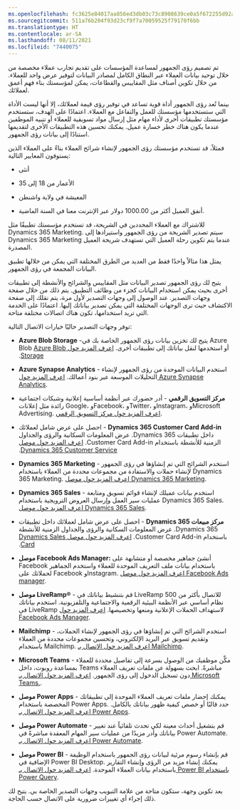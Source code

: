 ```yaml
---
ms.openlocfilehash: fc3625e84017aa856ed3db03c73c8908639ce0a5f672255d92a505ea6f6c2d41
ms.sourcegitcommit: 511a76b204f93d23cf9f7a70059525f79170f6bb
ms.translationtype: HT
ms.contentlocale: ar-SA
ms.lasthandoff: 08/11/2021
ms.locfileid: "7440075"
---
```

تم تصميم رؤى الجمهور لمساعدة المؤسسات على تقديم تجارب عملاء مخصصة من خلال توحيد بيانات العملاء عبر النطاق الكامل لمصادر البيانات لتوفير عرض واحد للعملاء. من خلال تكوين أصناف مثل المقاييس والقطاعات، يمكن لمؤسستك بناء فهم أعمق لعملائك.

بينما تُعد رؤى الجمهور أداة قوية تساعد في توفير رؤى قيمة لعملائك، إلا أنها ليست الأداة التي ستستخدمها مؤسستك للعمل والتفاعل مع العملاء. اعتمادًا على الهدف، ستستخدم مؤسستك تطبيقات أخرى لأداء مهام مثل إرسال مواد تسويقية للعملاء أو تنبيه الموظفين عندما يكون هناك خطر خسارة عميل. يمكنك تحسين هذه التطبيقات الأخرى لتقديمها استنادًا إلى بيانات رؤى الجمهور.

فمثلاً، قد تستخدم مؤسستك رؤى الجمهور لإنشاء شرائح العملاء بناءً على العملاء الذين يستوفون المعايير التالية:

-   أنثى

-   الأعمار من 18 إلى 35

-   المعيشة في ولاية واشنطن

-   أنفق العميل أكثر من 1000.00 دولار عبر الإنترنت معنا في السنة الماضية.

للاشتراك مع العملاء المحددين في الشريحة، قد تستخدم مؤسستك تطبيقًا مثل Dynamics 365 Marketing. سيتم تصدير الشريحة من رؤى الجمهور واستيرادها إلى Dynamics 365 Marketing عندما يتم تكوين رحلة العميل التي تستهدف شريحة العميل المصدرة.

يمثل هذا مثالاً واحدًا فقط من العديد من الطرق المختلفة التي يمكن من خلالها تطبيق البيانات المجمعة في رؤى الجمهور.

يتيح لك رؤى الجمهور تصدير البيانات مثل المقاييس والشرائح والأنشطة إلى تطبيقات أخرى بحيث يمكن استخدام البيانات كجزء من وظائف التطبيق. يتم ذلك من خلال صفحة وجهات التصدير. عند الوصول إلى وجهات التصدير لأول مرة، يتم نقلك إلى صفحة الاكتشاف حيث ترى الوجهات المختلفة التي يمكن تصدير بياناتك إليها. اعتمادًا على الخدمة التي تريد استخدامها، تكون هناك اتصالات مختلفة متاحة.

توفر وجهات التصدير حاليًا خيارات الاتصال التالية:

-   **Azure Blob Storage** -يتيح لك تخزين بيانات رؤى الجمهور الخاصة بك في Azure Blob أو استخدمها لنقل بياناتك إلى تطبيقات أخرى. [‬‏‫اعرف المزيد حول Azure Blob Storage](/dynamics365/customer-insights/audience-insights/export-azure-blob-storage/?azure-portal=true).

-   **Azure Synapse Analytics** - استخدم البيانات الموحدة من رؤى الجمهور لإنشاء التحليلات الموسعة عبر بنود أعمالك. [اعرف المزيد حول Azure Synapse Analytics](/azure/synapse-analytics/sql-data-warehouse/?azure-portal=true).

-   **مركز التسويق الرقمي** - أدر حضورك عبر أنظمة أساسية إعلانية وشبكات اجتماعية رائدة مثل إعلانات Google، وFacebook، وTwitter، وInstagram، وMicrosoft Advertising. [اعرف المزيد حول مركز التسويق الرقمي](https://www.microsoft.com/digital-marketing-center/?azure-portal=true).

-   **‏‫Dynamics 365 Customer Card Add-in** - احصل على عرض شامل لعملائك داخل تطبيقات Dynamics 365. عرض المعلومات السكانية والرؤى والجداول الزمنية للأنشطة باستخدام Customer Card Add-in. [اعرف المزيد حول موصل Dynamics 365 Customer Service](/dynamics365/customer-insights/audience-insights/customer-card-add-in/?azure-portal=true).

-   **Dynamics 365 Marketing** - استخدم الشرائح التي تم إنشاؤها في رؤى الجمهور لإنشاء حملات والاستفادة من مجموعات محددة من العملاء باستخدام Dynamics 365 Marketing. [اعرف المزيد حول موصل Dynamics 365 Marketing](/dynamics365/customer-insights/audience-insights/export-dynamics365-marketing/?azure-portal=true).

-   **Dynamics 365 Sales** - استخدم بيانات عميلك لإنشاء قوائم تسويق ومتابعة عمليات سير العمل وإرسال العروض الترويجية باستخدام Dynamics 365 Sales. [اعرف المزيد حول موصل Dynamics 365 Sales](/dynamics365/customer-insights/audience-insights/export-dynamics365-sales/?azure-portal=true).

-   **‏‫مركز مبيعات Dynamics 365** - احصل على عرض شامل لعملائك داخل تطبيقات Dynamics 365. عرض المعلومات السكانية والرؤى والجداول الزمنية للأنشطة باستخدام Customer Card Add-in. [اعرف المزيد حول موصل Dynamics Sales Card](https://query.prod.cms.rt.microsoft.com/cms/api/am/binary/RE4qLUp/?azure-portal=true).

-   **موصل Facebook Ads Manager:** أنشئ جماهير مخصصة أو متشابهة على Facebook باستخدام بيانات ملف التعريف الموحدة للعملاء واستخدم الجماهير لحملاتك على Facebook وInstagram. [اعرف المزيد حول موصل Facebook Ads manager](/dynamics365/customer-insights/audience-insights/export-facebook/?azure-portal=true).

-   **موصل LiveRamp®** - قم بتنشيط بياناتك في LiveRamp للاتصال بأكثر من 500 نظام أساسي عبر الأنظمة البيئية الرقمية والاجتماعية والتلفزيونية. استخدم بياناتك في LiveRamp لاستهداف الحملات الإعلانية ومنعها وتخصيصها. [اعرف المزيد حول Facebook Ads Manager](/dynamics365/customer-insights/audience-insights/export-liveramp/?azure-portal=true).

-   **Mailchimp** - استخدم الشرائح التي تم إنشاؤها في رؤى الجمهور لإنشاء الحملات، وتقديم تسويق عبر البريد الإلكتروني، وتحسين مجموعات محددة من العملاء باستخدام Mailchimp. [اعرف المزيد حول الاتصال بـ Mailchimp](/dynamics365/customer-insights/audience-insights/export-mailchimp/?azure-portal=true).

-   **Microsoft Teams** - مكِّن موظفيك من الوصول بسرعة إلى تفاصيل محددة للعملاء بمساعدة روبوت، داخل Teams مباشرةً. ابحث بسهولة عن ملفات تعريف العملاء دون تسجيل الدخول إلى رؤى الجمهور. [اعرف المزيد حول الاتصال بـ Microsoft Teams.](/dynamics365/customer-insights/audience-insights/export-teams-bot/?azure-portal=true).

-   **موصل Power Apps** - يمكنك إحضار ملفات تعريف العملاء الموحدة إلى تطبيقاتك المخصصة باستخدام Power Apps. حدد قالبًا أو خصص كيفية ظهور بياناتك بالكامل. [اعرف المزيد حول الاتصال بـ Power Apps](/dynamics365/customer-insights/audience-insights/export-power-apps/?azure-portal=true).

-   **موصل Power Automate** - قم بتشغيل أحداث معينة لكي تحدث تلقائياً عند تغيير بياناتك وأدر مزيدًا من عمليات سير المهام المعقدة مباشرةً في Power Automate. [اعرف المزيد حول الاتصال بـ Power Automate](/dynamics365/customer-insights/audience-insights/export-power-automate/?azure-portal=true).

-   **موصل Power BI** - قم بإنشاء رسوم مرئية لبيانات رؤى الجمهور باستخدام الوظيفة الإضافية في Power BI Desktop. يمكنك إنشاء مزيد من الرؤى وإنشاء التقارير باستخدام بيانات العملاء الموحدة. [اعرف المزيد حول الاتصال بـ Power BI باستخدام Power Query](/dynamics365/customer-insights/audience-insights/export-power-bi/?azure-portal=true).

بعد تكوين وجهة، ستكون متاحة من علامة التبويب وجهات التصدير الخاصة بي. يتيح لك ذلك إجراء أي تغييرات ضرورية على الاتصال حسب الحاجة.

